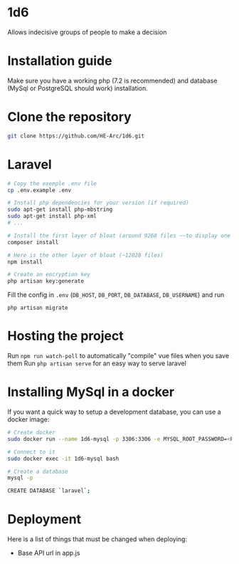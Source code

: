 # 1d6
Allows indecisive groups of people to make a decision

# Installation guide
Make sure you have a working php (7.2 is recommended) and database (MySql or PostgreSQL should work) installation.

# Clone the repository
```bash
git clone https://github.com/HE-Arc/1d6.git
```

# Laravel
```bash
# Copy the exemple .env file
cp .env.example .env

# Install php dependencies for your version (if required)
sudo apt-get install php-mbstring
sudo apt-get install php-xml
# ...

# Install the first layer of bloat (around 9268 files ~~to display one h1 and 8 links~~)
composer install

# Here is the other layer of bloat (~12828 files)
npm install

# Create an encryption key
php artisan key:generate
```

Fill the config in `.env` (`DB_HOST`, `DB_PORT`, `DB_DATABASE`, `DB_USERNAME`) and run

```
php artisan migrate
```

# Hosting the project
Run `npm run watch-poll` to automatically "compile" vue files when you save them
Run `php artisan serve` for an easy way to serve laravel


# Installing MySql in a docker
If you want a quick way to setup a development database, you can use a docker image:

```bash
# Create docker
sudo docker run --name 1d6-mysql -p 3306:3306 -e MYSQL_ROOT_PASSWORD=<PASSWORD> -d mysql:5.7.28

# Connect to it
sudo docker exec -it 1d6-mysql bash

# Create a database
mysql -p

CREATE DATABASE `laravel`;
```

# Deployment
Here is a list of things that must be changed when deploying:

- Base API url in app.js
